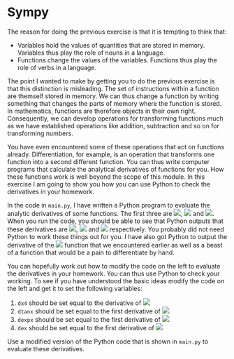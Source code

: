 # Sympy

The reason for doing the previous exercise is that it is tempting to think that:

* Variables hold the values of quantities that are stored in memory.  Variables thus play the role of nouns in a language.
* Functions change the values of the variables.  Functions thus play the role of verbs in a language. 

The point I wanted to make by getting you to do the previous exercise is that this distinction is misleading.  The set of instructions within a function are themself stored in memory.  We can thus change a function by writing something that changes the parts of memory where the function is stored.  In mathematics, functions are therefore objects in their own right.  Consequently, we can develop operations for transforming functions much as we have established operations like addition, subtraction and so on for transforming numbers.  

You have even encountered some of these operations that act on functions already.  Differentiation, for example, is an operation that transforms one function into a second different function.  You can thus write computer programs that calculate the analytical derivatives of functions for you.  How these functions work is well beyond the scope of this module. In this exercise I am going to show you how you can use Python to check the derivatives in your homework.

In the code in `main.py`, I have written a Python program to evaluate the analytic derivatives of some functions.  The first three are ![](https://render.githubusercontent.com/render/math?math=x^2), ![](https://render.githubusercontent.com/render/math?math=\cos(x)) and ![](https://render.githubusercontent.com/render/math?math=\sin(x)).  When you run the code, you should be able to see that Python outputs that these derivatives are ![](https://render.githubusercontent.com/render/math?math=2x), ![](https://render.githubusercontent.com/render/math?math=-\sin(x)) and ![](https://render.githubusercontent.com/render/math?math=\cos(x)) respectively.  You probably did not need Python to work these things out for you.  I have also got Python to output the derivative of the ![](https://render.githubusercontent.com/render/math?math=\tanh(x)) function that we encountered earlier as well as a beast of a function that would be a pain to differentiate by hand.

You can hopefully work out how to modify the code on the left to evaluate the derivatives in your homework.  You can thus use Python to check your working.  To see if you have understood the basic ideas modify the code on the left and get it to set the following variables:

1. `dx4` should  be set equal to the derivative of ![](https://render.githubusercontent.com/render/math?math=x^4)
2. `dtanx` should be set equal to the first derivative of ![](https://render.githubusercontent.com/render/math?math=\tan(x))
3. `dexpx` should be set equal to the first derivative of ![](https://render.githubusercontent.com/render/math?math=\exp(x))
4. `dex` should be set equal to the first derivative of ![](https://render.githubusercontent.com/render/math?math=\exp\left(\frac{x^2}{2}\right))

Use a modified version of the Python code that is shown in `main.py` to evaluate these derivatives.
 

